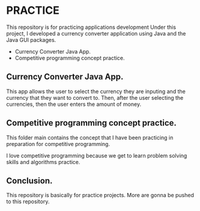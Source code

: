# PRACTICE
This repository is for practicing applications development 
Under this project, I developed a currency converter application using Java and the Java GUI packages.
- Currency Converter Java App.
- Competitive programming concept practice.

## Currency Converter Java App.
This app allows the user to select the currency they are inputing and the currency that they want to convert to.
Then, after the user selecting the currencies, then the user enters the amount of money.

## Competitive programming concept practice.
This folder main contains the concept that I have been practicing in preparation for competitive programming.

I love competitive programming because we get to learn problem solving skills and algorithms practice.
## Conclusion.
This repository is basically for practice projects. More are gonna be pushed to this repository.